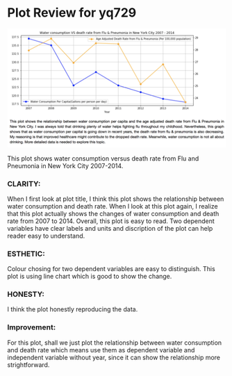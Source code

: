 # Plot Review for yq729

![Alt text](Plotreview/yq729.png)

This plot shows water consumption versus death rate from Flu and Pneumonia in New York City 2007-2014.

### CLARITY: 
When I first look at plot title, I think this plot shows the relationship between water consumption and death rate. When I look at this plot again, I realize that this plot actually shows the changes of water consumption and death rate from 2007 to 2014. 
Overall, this plot is easy to read. Two dependent variables have clear labels and units and discription of the plot can help reader easy to understand.

### ESTHETIC:
Colour chosing for two dependent variables are easy to distinguish. This plot is using line chart which is good to show the change.

### HONESTY:
I think the plot honestly reproducing the data.

### Improvement:
For this plot, shall we just plot the relationship between water consumption and death rate which means use them as dependent variable and independent variable without year, since it can show the relationship more strightforward. 